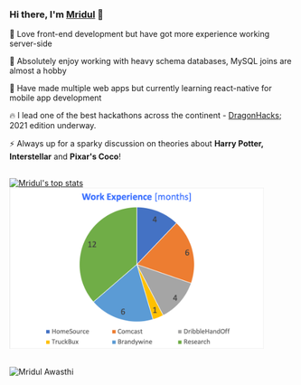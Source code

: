 ### Hi there, I'm [Mridul](https://differentsyntax.github.io) 👋

<!--
**differentsyntax/differentsyntax** is a ✨ _special_ ✨ repository because its `README.md` (this file) appears on your GitHub profile.
-->

:notebook: Love front-end development but have got more experience working server-side 

:blue_heart: Absolutely enjoy working with heavy schema databases, MySQL joins are almost a hobby

:pencil: Have made multiple web apps but currently learning react-native for mobile app development

:fire: I lead one of the best hackathons across the continent - [DragonHacks](https://www.linkedin.com/company/dragonhacks/); 2021 edition underway.

⚡ Always up for a sparky discussion on theories about **Harry Potter, Interstellar** and **Pixar's Coco**!

##

[![Mridul's top stats](https://github-readme-stats.vercel.app/api/top-langs/?username=differentsyntax)](https://github.com/anuraghazra/github-readme-stats) <img src="https://github.com/differentsyntax/differentsyntax/blob/master/img/work.png" height= 285 width= 450></img>

##

![Mridul Awasthi](https://github.com/differentsyntax/differentsyntax/blob/master/img/mridul.gif)

